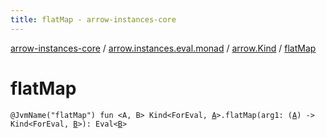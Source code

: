 ```yaml
---
title: flatMap - arrow-instances-core
---
```


[arrow-instances-core](../../index.html) / [arrow.instances.eval.monad](../index.html) / [arrow.Kind](index.html) / [flatMap](./flat-map.html)

# flatMap

`@JvmName("flatMap") fun <A, B> Kind<ForEval, `[`A`](flat-map.html#A)`>.flatMap(arg1: (`[`A`](flat-map.html#A)`) -> Kind<ForEval, `[`B`](flat-map.html#B)`>): Eval<`[`B`](flat-map.html#B)`>`